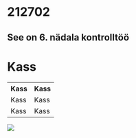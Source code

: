 # 212702
## See on 6. nädala kontrolltöö
<!DOCTYPE html>
<html>
<head>

</head>
<body>

<h1>Kass</h1>

<table>
  <tr>
    <th>Kass</th>
    <th>Kass</th>
  </tr>
  <tr>
    <td>Kass</td>
    <td>Kass</td>
  </tr>
  <tr>
    <td>Kass</td>
    <td>Kass</td>
  </tr>
</table>

</body>
</html>

<img src="https://ichef.bbci.co.uk/news/800/cpsprodpb/14A82/production/_116301648_gettyimages-1071204136.jpg">
